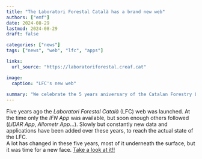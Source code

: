 ```yaml
---
title: "The Laboratori Forestal Català has a brand new web"
authors: ["emf"]
date: 2024-08-29
lastmod: 2024-08-29
draft: false

categories: ["news"]
tags: ["news", "web", "lfc", "apps"]

links:
  url_source: "https://laboratoriforestal.creaf.cat"

image:
  caption: "LFC's new web"
  
summary: "We celebrate the 5 years aniversary of the Catalan Forestry Lab web with a brand new design."  
---
```


Five years ago the *Laboratori Forestal Català* (LFC) web was launched. At the
time only the *IFN App* was available, but soon enough others followed (*LiDAR App*, *Allometr App*...). Slowly but constantly new data and
applications have been added over these years, to reach the actual state of the
LFC.  
A lot has changed in these five years, most of it underneath the surface, but
it was time for a new face.
[Take a look at it!!](https://laboratoriforestal.creaf.cat)